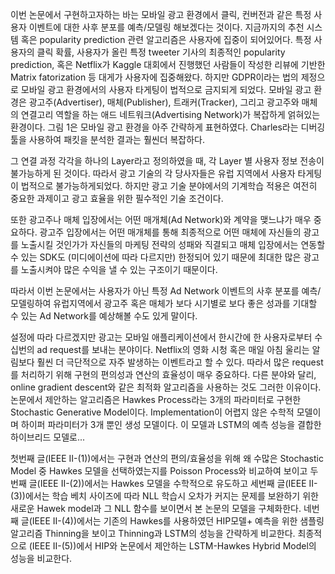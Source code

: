 이번 논문에서 구현하고자하는 바는 모바일 광고 환경에서 클릭, 컨버전과 같은 특정 사용자 이벤트에 대한 사후 분포를 예측/모델링 해보겠다는 것이다. 지금까지의 추천 시스템 혹은 popularity prediction 관련 알고리즘은 사용자에 집중이 되어있어다. 특정 사용자의 클릭 확률, 사용자가 올린 특정  tweeter 기사의 최종적인 popularity prediction, 혹은 Netflix가 Kaggle 대회에서 진행했던 사람들이 작성한 리뷰에 기반한 Matrix fatorization 등 대게가 사용자에 집중해왔다. 하지만 GDPR이라는 법의 제정으로 모바일 광고 환경에서의 사용자 타게팅이 법적으로 금지되게 되었다. 모바일 광고 환경은 광고주(Advertiser),  매체(Publisher), 트래커(Tracker), 그리고 광고주와 매체의 연결고리 역할을 하는 애드 네트워크(Advertising Network)가 복잡하게 얽혀있는 환경이다. 그림 1은 모바일 광고 환경을 아주 간략하게 표현하였다. Charles라는 디버깅 툴을 사용하여 패킷을 분석한 결과는 훨씬더 복잡하다.



그 연결 과정 각각을 하나의 Layer라고 정의하였을 때, 각 Layer 별 사용자 정보 전송이 불가능하게 된 것이다. 따라서 광고 기술의 각 당사자들은 유럽 지역에서 사용자 타게팅이 법적으로 불가능하게되었다. 하지만 광고 기술 분야에서의 기계학습 적용은 여전히 중요한 과제이고 광고 효율을 위한 필수적인 기술 조건이다. 

또한 광고주나 매체 입장에서는 어떤 매개체(Ad Network)와 계약을 맺느냐가 매우 중요하다. 광고주 입장에서는 어떤 매개체를 통해 최종적으로 어떤 매체에 자신들의 광고를 노출시킬 것인가가 자신들의 마케팅 전략의 성패와 직결되고 매체 입장에서는 연동할 수 있는 SDK도 (미디에이션에 따라 다르지만) 한정되어 있기 때문에 최대한 많은 광고를 노출시켜야 많은 수익을 낼 수 있는 구조이기 때문이다.

따라서 이번 논문에서는 사용자가 아닌 특정 Ad Network 이벤트의 사후 분포를 예측/모델링하여 유럽지역에서 광고주 혹은 매체가 보다 시기별로 보다 좋은 성과를 기대할 수 있는 Ad Network를 예상해볼 수도 있게 말이다.

설정에 따라 다르겠지만 광고는 모바일 애플리케이션에서 한시간에 한 사용자로부터 수십번의 ad request를 보내는 분야이다. Netflix의 영화 시청 혹은 매일 아침 울리는 알림보다 훨씬 더 극단적으로 자주 발생하는 이벤트라고 할 수 있다. 따라서 많은 request를 처리하기 위해 구현의 편의성과 연산의 효율성이 매우 중요하다. 다른 분야와 달리, online gradient descent와 같은 최적화 알고리즘을 사용하는 것도 그러한 이유이다. 논문에서 제안하는 알고리즘은 Hawkes Process라는 3개의 파라미터로 구현한 Stochastic Generative Model이다. Implementation이 어렵지 않은 수학적 모델이며  하이퍼 파라미터가 3개 뿐인 생성 모델이다. 이 모델과 LSTM의 예측 성능을 결합한 하이브리드 모델로...

첫번째 글(IEEE II-(1))에서는 구현과 연산의 편의/효율성을 위해 왜 수많은 Stochastic Model 중 Hawkes 모델을 선택하였는지를 Poisson Process와 비교하여 보이고 두번째 글(IEEE II-(2))에서는 Hawkes 모델을 수학적으로 유도하고 세번째 글(IEEE II-(3))에서는 학습 베치 사이즈에 따라 NLL 학습시 오차가 커지는 문제를 보완하기 위한 새로운 Hawek model과 그 NLL 함수를 보이면서 본 논문의 모델을 구체화한다. 네번 째 글(IEEE II-(4))에서는 기존의 Hawkes를 사용하였던 HIP모델+ 예측을 위한 샘플링 알고리즘 Thinning을 보이고 Thinning과 LSTM의 성능을 간략하게 비교한다. 최종적으로 (IEEE II-(5))에서 HIP와 논문에서 제안하는 LSTM-Hawkes Hybrid Model의 성능을 비교한다.